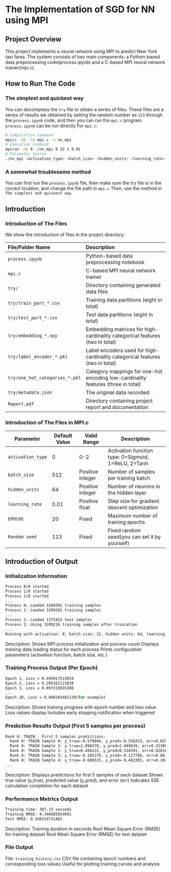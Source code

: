 # The Implementation of SGD for NN using MPI
## Project Overview
This project implements a neural network using MPI to predict New York taxi fares. The system consists of two main components: a Python-based data preprocessing code(process.ipynb) and a C-based MPI neural network trainer(mpi.c).
## How to Run The Code
### The simplest and quickest way
You can decompress the `try` file to obtain a series of files. These files are a series of results we obtained by setting the random number as `123` through the `process.ipynb` code, and then you can run the `mpi.c` program.
`process.ipynb` can be run directly
For `mpi.c`:
```bash
# Compilation Command
mpicc -O3 -lm mpi.c -o nn_mpi
# Execution Command
mpirun -np 8 ./nn_mpi 0 32 1 0.01
# Parameter Syntax
./nn_mpi <activation_type> <batch_size> <hidden_units> <learning_rate>
```
### A somewhat troublesome method
You can first run the `process.ipynb` file, then make sure the try file is in the correct location, and change the file path in `mpi.c`
Then, use the method in `The simplest and quickest way`

## Introduction
### Introduction of The Files
We show the introduction of files in the project directory:

| File/Folder Name | Description |
| :--- | :--- |
| `process.ipynb` | Python-based data preprocessing notebook |
| `mpi.c` | C-based MPI neural network trainer |
| `try/` | Directory containing generated data files |
| `try/train_part_*.csv` | Training data partitions (eight in total) |
| `try/test_part_*.csv` | Test data partitions (eight in total) |
| `try/embedding_*.npy` | Embedding matrices for high-cardinality categorical features (two in total) |
| `try/label_encoder_*.pkl` | Label encoders used for high-cardinality categorical features (two in total) |
| `try/one_hot_categories_*.pkl` | Category mappings for one-hot encoding low-cardinality features (three in total) |
| `try/metadata.json` | The original data recorded |
| `Report.pdf` | Directory containing project report and documentation |

### Introduction of The Files in MPI.c

| Parameter | Default Value | Valid Range | Description |
|-----------|---------------|-------------|-------------|
| `activation_type` | 0 | 0-2 | Activation function type: 0=Sigmoid, 1=ReLU, 2=Tanh |
| `batch_size` | 512 | Positive integer | Number of samples per training batch |
| `hidden_units` | 64 | Positive integer | Number of neurons in the hidden layer |
| `learning_rate` | 0.01 | Positive float | Step size for gradient descent optimization |
| `EPOCHS` | 20 | Fixed | Maximum number of training epochs |
| `Random seed` | 123 | Fixed | Fixed random seed(you can set it by yourself) |

## Introduction of Output
### Initialization Information
```bash
Process 0/8 started
Process 1/8 started
Process 2/8 started
...
Process 0: Loaded 3209391 training samples
Process 1: Loaded 3209391 training samples
...
Process 2: Loaded 1375453 test samples
Process 2: Using 3209216 training samples after truncation
...
Running with activation: 0, batch size: 32, hidden units: 64, learning rate: 0.0100
```
Description:
Shows MPI process initialization and process count
Displays training data loading status for each process
Prints configuration parameters (activation function, batch size, etc.)

### Training Process Output (Per Epoch)
```bash
Epoch 1, Loss = 0.499917533019
Epoch 2, Loss = 0.205161123839
Epoch 3, Loss = 0.097319935386
...
Epoch 20, Loss = 0.060203482138(for example)
```
Description:
Shows training progress with epoch number and loss value
Loss values display
Includes early stopping notification when triggered
### Prediction Results Output (First 5 samples per process)
```bash
Rank 0: TRAIN - First 5 samples predictions:
  Rank 0: TRAIN Sample 0: y_true=-0.579046, y_pred=-0.550333, err=0.028713
  Rank 0: TRAIN Sample 1: y_true=2.096578, y_pred=2.449639, err=0.353061
  Rank 0: TRAIN Sample 2: y_true=0.496222, y_pred=0.524391, err=0.028169
  Rank 0: TRAIN Sample 3: y_true=-0.185378, y_pred=-0.117786, err=0.067592
  Rank 0: TRAIN Sample 4: y_true=-0.606525, y_pred=-0.402305, err=0.204220
...
```
Description:
Displays predictions for first 5 samples of each dataset
Shows true value (y_true), predicted value (y_pred), and error (err)
Indicates SSE calculation completion for each dataset
### Performance Metrics Output
```bash
Training time: 307.33 seconds
Training RMSE: 0.346685034691
Test RMSE: 0.348314731462
```
Description:
Training duration in seconds
Root Mean Square Error (RMSE) for training dataset
Root Mean Square Error (RMSE) for test dataset

### File Output
File: `training_history.csv`
CSV file containing epoch numbers and corresponding loss values
Useful for plotting training curves and analysis